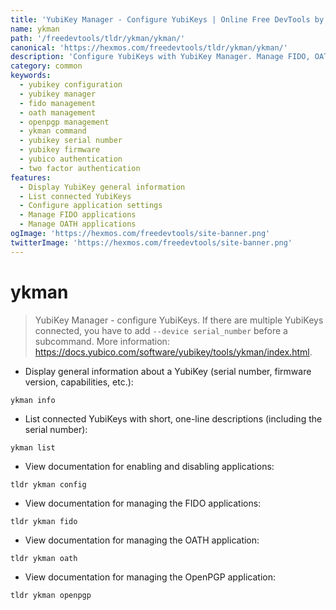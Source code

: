 ```yaml
---
title: 'YubiKey Manager - Configure YubiKeys | Online Free DevTools by Hexmos'
name: ykman
path: '/freedevtools/tldr/ykman/ykman/'
canonical: 'https://hexmos.com/freedevtools/tldr/ykman/ykman/'
description: 'Configure YubiKeys with YubiKey Manager. Manage FIDO, OATH, and OpenPGP applications effortlessly using this command line tool. Free online tool, no registration required.'
category: common
keywords:
  - yubikey configuration
  - yubikey manager
  - fido management
  - oath management
  - openpgp management
  - ykman command
  - yubikey serial number
  - yubikey firmware
  - yubico authentication
  - two factor authentication
features:
  - Display YubiKey general information
  - List connected YubiKeys
  - Configure application settings
  - Manage FIDO applications
  - Manage OATH applications
ogImage: 'https://hexmos.com/freedevtools/site-banner.png'
twitterImage: 'https://hexmos.com/freedevtools/site-banner.png'
---
```


# ykman

> YubiKey Manager - configure YubiKeys.
> If there are multiple YubiKeys connected, you have to add `--device serial_number` before a subcommand.
> More information: <https://docs.yubico.com/software/yubikey/tools/ykman/index.html>.

- Display general information about a YubiKey (serial number, firmware version, capabilities, etc.):

`ykman info`

- List connected YubiKeys with short, one-line descriptions (including the serial number):

`ykman list`

- View documentation for enabling and disabling applications:

`tldr ykman config`

- View documentation for managing the FIDO applications:

`tldr ykman fido`

- View documentation for managing the OATH application:

`tldr ykman oath`

- View documentation for managing the OpenPGP application:

`tldr ykman openpgp`
